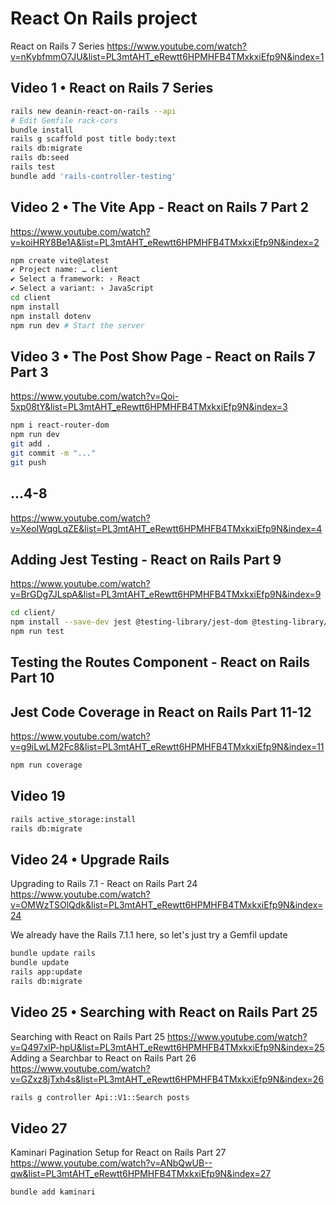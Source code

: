 # React On Rails project

React on Rails 7 Series
https://www.youtube.com/watch?v=nKybfmmO7JU&list=PL3mtAHT_eRewtt6HPMHFB4TMxkxiEfp9N&index=1

## Video 1 • React on Rails 7 Series

```bash
rails new deanin-react-on-rails --api
# Edit Gemfile rack-cors
bundle install
rails g scaffold post title body:text
rails db:migrate
rails db:seed
rails test
bundle add 'rails-controller-testing'
```

## Video 2 • The Vite App - React on Rails 7 Part 2

https://www.youtube.com/watch?v=koiHRY8Be1A&list=PL3mtAHT_eRewtt6HPMHFB4TMxkxiEfp9N&index=2

```bash
npm create vite@latest
✔ Project name: … client
✔ Select a framework: › React
✔ Select a variant: › JavaScript
cd client
npm install
npm install dotenv
npm run dev # Start the server
```

## Video 3 • The Post Show Page - React on Rails 7 Part 3

https://www.youtube.com/watch?v=Qoi-5xp08tY&list=PL3mtAHT_eRewtt6HPMHFB4TMxkxiEfp9N&index=3

```bash
npm i react-router-dom
npm run dev
git add .
git commit -m "..."
git push
```

## ...4-8

https://www.youtube.com/watch?v=XeoIWqgLqZE&list=PL3mtAHT_eRewtt6HPMHFB4TMxkxiEfp9N&index=4

## Adding Jest Testing - React on Rails Part 9

https://www.youtube.com/watch?v=BrGDg7JLspA&list=PL3mtAHT_eRewtt6HPMHFB4TMxkxiEfp9N&index=9

```bash
cd client/
npm install --save-dev jest @testing-library/jest-dom @testing-library/react @testing-library/user-event babel-jest @babel/preset-env @babel/preset-react vite-plugin-testing babel-plugin-transform-import-meta jest-environment-jsdom eslint-plugin-jest jest-fetch-mock history
npm run test
```

## Testing the Routes Component - React on Rails Part 10


## Jest Code Coverage in React on Rails Part 11-12

https://www.youtube.com/watch?v=g9iLwLM2Fc8&list=PL3mtAHT_eRewtt6HPMHFB4TMxkxiEfp9N&index=11

```bash
npm run coverage
```

## Video 19

```bash
rails active_storage:install
rails db:migrate
```

## Video 24 • Upgrade Rails

Upgrading to Rails 7.1 - React on Rails Part 24
https://www.youtube.com/watch?v=OMWzTSOlQdk&list=PL3mtAHT_eRewtt6HPMHFB4TMxkxiEfp9N&index=24

We already have the Rails 7.1.1 here, so let's just try a Gemfil update

```bash
bundle update rails
bundle update
rails app:update
rails db:migrate
```

 ## Video 25 • Searching with React on Rails Part 25

Searching with React on Rails Part 25
https://www.youtube.com/watch?v=Q497xlP-hpU&list=PL3mtAHT_eRewtt6HPMHFB4TMxkxiEfp9N&index=25
Adding a Searchbar to React on Rails Part 26
https://www.youtube.com/watch?v=GZxz8jTxh4s&list=PL3mtAHT_eRewtt6HPMHFB4TMxkxiEfp9N&index=26

 ```bash
 rails g controller Api::V1::Search posts
 ```

## Video 27

Kaminari Pagination Setup for React on Rails Part 27
https://www.youtube.com/watch?v=ANbQwUB--qw&list=PL3mtAHT_eRewtt6HPMHFB4TMxkxiEfp9N&index=27

```bash
bundle add kaminari
```